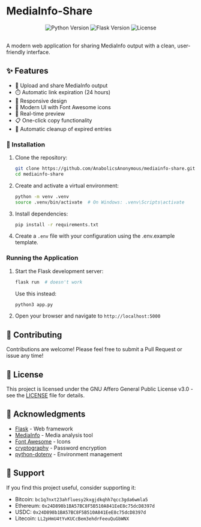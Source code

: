 # MediaInfo-Share

<div align="center">
  <img src="https://img.shields.io/badge/Python-3.8%2B-blue" alt="Python Version">
  <img src="https://img.shields.io/badge/Flask-3.0.2-green" alt="Flask Version">
  <img src="https://img.shields.io/badge/License-MIT-yellow" alt="License">
</div>

<br>

A modern web application for sharing MediaInfo output with a clean, user-friendly interface.

## ✨ Features

- 🎥 Upload and share MediaInfo output
- ⏱️ Automatic link expiration (24 hours)
- 📱 Responsive design
- 🎨 Modern UI with Font Awesome icons
- 🔄 Real-time preview
- 📋 One-click copy functionality
- 🧹 Automatic cleanup of expired entries

### 🚀 Installation

1. Clone the repository:
   ```bash
   git clone https://github.com/AnabolicsAnonymous/mediainfo-share.git
   cd mediainfo-share
   ```

2. Create and activate a virtual environment:
   ```bash
   python -m venv .venv
   source .venv/bin/activate  # On Windows: .venv\Scripts\activate
   ```

3. Install dependencies:
   ```bash
   pip install -r requirements.txt
   ```

4. Create a `.env` file with your configuration using the .env.example template.

### Running the Application

1. Start the Flask development server:
   ```bash
   flask run  # doesn't work
   ```
   Use this instead:
   ```bash
   python3 app.py
   ```

2. Open your browser and navigate to `http://localhost:5000`

## 🤝 Contributing

Contributions are welcome! Please feel free to submit a Pull Request or issue any time!

## 📄 License

This project is licensed under the GNU Affero General Public License v3.0 - see the [LICENSE](LICENSE) file for details.

## 🙏 Acknowledgments

- [Flask](https://flask.palletsprojects.com/) - Web framework
- [MediaInfo](https://mediaarea.net/en/MediaInfo) - Media analysis tool
- [Font Awesome](https://fontawesome.com/) - Icons
- [cryptography](https://cryptography.io/) - Password encryption
- [python-dotenv](https://github.com/theskumar/python-dotenv) - Environment management

## 💖 Support

If you find this project useful, consider supporting it:

- Bitcoin: `bc1q7nxt23ahfluesy2kxgjdkqhh7qcc3gda6wmla5`
- Ethereum: `0x24D898b1BA57BC8F5B510A841EeE8c75dcD8397d`
- USDC: `0x24D898b1BA57BC8F5B510A841EeE8c75dcD8397d`
- Litecoin: `LL2pHmU4tYvKUCcBem3ehdrFeeuQuGbWNX`